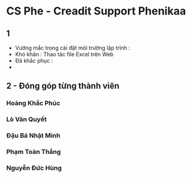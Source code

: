 # CS Phe - Creadit Support Phenikaa

## 1
- Vướng mắc trong cài đặt môi trường lập trình :
- Khó khăn : Thao tác file Excel trên Web
- Đã khắc phục :
- 
## 2 - Đóng góp từng thành viên

### Hoàng Khắc Phúc

### Lò Văn Quyết

### Đậu Bá Nhật Minh

### Phạm Toàn Thắng

### Nguyễn Đức Hùng




